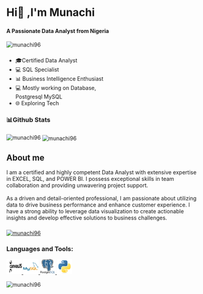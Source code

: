 
<h1 align="left">Hi👋 ,I'm Munachi</h1>

###

<h4 align="left">A Passionate Data Analyst from Nigeria</h4>
<p align="left"> <img src="https://komarev.com/ghpvc/?username=munachi96&label=Profile%20views&color=0e75b6&style=flat" alt="munachi96" /> </p>

###

###

   -  🎓Certified Data Analyst<br>
   -  💻 SQL Specialist    <br> 
   -  📊 Business Intelligence Enthusiast<br> 
   -  💻 Mostly working on Database,<br>Postgresql MySQL<br>
   -  🌐 Exploring Tech</p>

###



<h3 align="left">📊Github Stats</h3>

###


<p><img align="left" src="https://github-readme-stats.vercel.app/api/top-langs?username=munachi96&show_icons=true&locale=en&layout=compact" alt="munachi96" /></p>

<p>&nbsp;<img align="center" src="https://github-readme-stats.vercel.app/api?username=munachi96&show_icons=true&locale=en" alt="munachi96" /></p>


###


###

<h2 align="left">About me</h2>

I am a certified and highly competent Data Analyst with extensive expertise in EXCEL, SQL, and POWER BI. I possess exceptional skills in team collaboration and providing unwavering project support. <br><br>As a driven and detail-oriented professional, I am passionate about utilizing data to drive business performance and enhance customer experience. I have a strong ability to leverage data visualization to create actionable insights and develop effective solutions to business challenges.</h4>

###


###

<p align="left"> <a href="https://github.com/ryo-ma/github-profile-trophy"><img src="https://github-profile-trophy.vercel.app/?username=munachi96" alt="munachi96" /></a> </p>


<h3 align="left">Languages and Tools:</h3>
<p align="left"> <a href="https://canvasjs.com" target="_blank" rel="noreferrer"> <img src="https://raw.githubusercontent.com/Hardik0307/Hardik0307/master/assets/canvasjs-charts.svg" alt="canvasjs" width="40" height="40"/> </a> <a href="https://www.mysql.com/" target="_blank" rel="noreferrer"> <img src="https://raw.githubusercontent.com/devicons/devicon/master/icons/mysql/mysql-original-wordmark.svg" alt="mysql" width="40" height="40"/> </a> <a href="https://www.postgresql.org" target="_blank" rel="noreferrer"> <img src="https://raw.githubusercontent.com/devicons/devicon/master/icons/postgresql/postgresql-original-wordmark.svg" alt="postgresql" width="40" height="40"/> </a> <a href="https://www.python.org" target="_blank" rel="noreferrer"> <img src="https://raw.githubusercontent.com/devicons/devicon/master/icons/python/python-original.svg" alt="python" width="40" height="40"/> </a> </p>


<p><img align="center" src="https://github-readme-streak-stats.herokuapp.com/?user=munachi96&" alt="munachi96" /></p>

